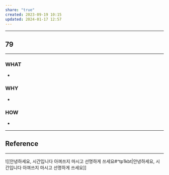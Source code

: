 ```yaml
---
share: "true"
created: 2023-09-19 10:15
updated: 2024-01-17 12:57
---
```


---
## 79
---
### WHAT
- 
### WHY
- 
### HOW
- 
---






## Reference
---
![[안녕하세요, 시간입니다  아껴쓰지 마시고 선명하게 쓰세요#^tp1kbt|안녕하세요, 시간입니다  아껴쓰지 마시고 선명하게 쓰세요]]
